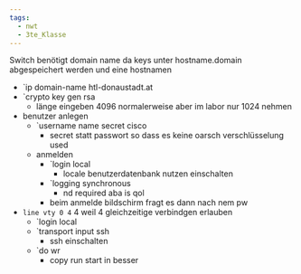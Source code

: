 ```yaml
---
tags:
  - nwt
  - 3te_Klasse
---
```

Switch benötigt domain name da keys unter hostname.domain abgespeichert werden und eine hostnamen
- `ip domain-name htl-donaustadt.at
- `crypto key gen rsa
	- länge eingeben 4096 normalerweise aber im labor nur 1024 nehmen
- benutzer anlegen
	- `username name secret cisco
		- secret statt passwort so dass es keine oarsch verschlüsselung used
	- anmelden
		- `login local
			- locale benutzerdatenbank nutzen einschalten
		- `logging synchronous
			- nd required aba is qol
		- beim anmelde bildschirm fragt es dann nach nem pw
- `line vty 0 4` 4 weil 4 gleichzeitige verbindgen erlauben
	- `login local
	- `transport input ssh
		- ssh einschalten
	- `do wr
		- copy run start in besser